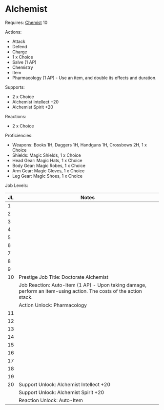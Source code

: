 # Alchemist

Requires: [Chemist](/Jobs/JobDetails/Chemist.md) 10

Actions:

- Attack
- Defend
- Charge
- 1 x Choice
- Salve (1 AP)
- Chemistry
- Item
- Pharmacology (1 AP) - Use an item, and double its effects and duration.

Supports:

- 2 x Choice
- Alchemist Intellect +20
- Alchemist Spirit +20

Reactions:

- 2 x Choice

Proficiencies:

- Weapons: Books 1H, Daggers 1H, Handguns 1H, Crossbows 2H, 1 x Choice
- Shields: Magic Shields, 1 x Choice
- Head Gear: Magic Hats, 1 x Choice
- Body Gear: Magic Robes, 1 x Choice
- Arm Gear: Magic Gloves, 1 x Choice
- Leg Gear: Magic Shoes, 1 x Choice

Job Levels:

| JL | Notes |
| --- | --- |
| 1 | 
| 2 | 
| 3 | 
| 4 | 
| 5 | 
| 6 | 
| 7 | 
| 8 | 
| 9 | 
| 10 | Prestige Job Title: Doctorate Alchemist
|    | Job Reaction: Auto-Item (1 AP) - Upon taking damage, perform an item-using action. The costs of the action stack.
|    | Action Unlock: Pharmacology
| 11 | 
| 12 | 
| 13 | 
| 14 | 
| 15 | 
| 16 | 
| 17 | 
| 18 | 
| 19 | 
| 20 | Support Unlock: Alchemist Intellect +20
|    | Support Unlock: Alchemist Spirit +20
|    | Reaction Unlock: Auto-Item
